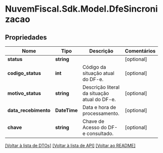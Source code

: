 # NuvemFiscal.Sdk.Model.DfeSincronizacao

## Propriedades

Nome | Tipo | Descrição | Comentários
------------ | ------------- | ------------- | -------------
**status** | **string** |  | [optional] 
**codigo_status** | **int** | Código da situação atual do DF-e. | [optional] 
**motivo_status** | **string** | Descrição literal da situação atual do DF-e. | [optional] 
**data_recebimento** | **DateTime** | Data e hora de processamento. | [optional] 
**chave** | **string** | Chave de Acesso do DF-e consultado. | [optional] 

[[Voltar à lista de DTOs]](../README.md#documentation-for-models) [[Voltar à lista de API]](../README.md#documentation-for-api-endpoints) [[Voltar ao README]](../README.md)

